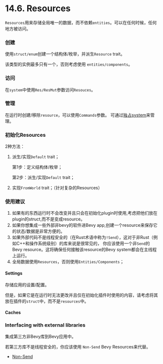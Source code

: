 # 14.6. Resources

`Resources`用来存储全局唯一的数据，而不依赖`entities`。可以在任何时候，任何地方被访问。

### 创建
使用`struct/enum`创建一个结构体/枚举，并派生`Resource` trait。

该类型的实例最多只有一个，否则考虑使用 `entities/components`。

### 访问
在`system`中使用`Res/ResMut`参数访问`Resouces`。

### 管理
在运行时创建/移除`resource`，可以使用`Commands`参数。
可通过[独占system](./独占system.md)来管理。

### 初始化Resources
2种方法：
1. 派生/实现`Default` trait；
    
    第1步：定义结构体/枚举；

    第2步：派生/实现`Default` trait；

2. 实现`FromWorld` trait；（针对复杂的Resources）

### 使用建议
1. 如果有的东西运行时不会改变并且只会在初始化plugin时使用,考虑把他们放在plugin的struct,而不是变成resource。
2. 如果你想集成一些外部非bevy的软件进Bevy app,创建一个resource来保存它的状态/数据是非常方便的。
3. 如果外部代码不是线程安全的（在Rust术语中称为`!Send`），这对于非Rust（例如C++和操作系统级别）的库来说是很常见的， 你应该使用一个非`Send`的Bevy resource。这将确保任何接触该resource的Bevy system都会在主线程上运行。
4. 全局数据使用`Resources`，否则使用`Entities/Components`；

#### Settings
存储应用的设置/配置。

但是，如果它是在运行时无法更改并且仅在初始化插件时使用的内容，请考虑将其放在插件的`struct`中，而不是`resources`中。

#### Caches

### Interfacing with external libraries
集成第三方非Bevy库到Bevy应用中。

若第三方库不是线程安全的，你应该使用 `Non-Send` Bevy Resources来代替。
- [Non-Send](https://bevy-cheatbook.github.io/programming/non-send.html)